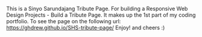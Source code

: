 This is a Sinyo Sarundajang Tribute Page.
For building a Responsive Web Design Projects - Build a Tribute Page.
It makes up the 1st part of my coding portfolio. To see the page on the following url:
https://ghdrew.github.io/SHS-tribute-page/
Enjoy! and cheers :)
